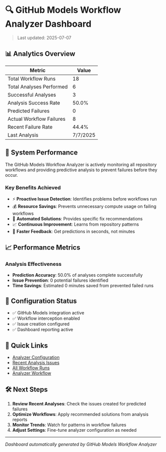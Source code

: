 # 🔍 GitHub Models Workflow Analyzer Dashboard

> Last updated: 2025-07-07

## 📊 Analytics Overview

| Metric | Value |
|--------|-------|
| Total Workflow Runs | 18 |
| Total Analyses Performed | 6 |
| Successful Analyses | 3 |
| Analysis Success Rate | 50.0% |
| Predicted Failures | 0 |
| Actual Workflow Failures | 8 |
| Recent Failure Rate | 44.4% |
| Last Analysis | 7/7/2025 |

## 🎯 System Performance

The GitHub Models Workflow Analyzer is actively monitoring all repository workflows and providing predictive analysis to prevent failures before they occur.

### Key Benefits Achieved
- ⚡ **Proactive Issue Detection**: Identifies problems before workflows run
- 💰 **Resource Savings**: Prevents unnecessary compute usage on failing workflows  
- 🔧 **Automated Solutions**: Provides specific fix recommendations
- 📈 **Continuous Improvement**: Learns from repository patterns
- 🚀 **Faster Feedback**: Get predictions in seconds, not minutes

## 📈 Performance Metrics


### Analysis Effectiveness
- **Prediction Accuracy**: 50.0% of analyses complete successfully
- **Issue Prevention**: 0 potential failures identified
- **Time Savings**: Estimated 0 minutes saved from prevented failed runs


## 🔧 Configuration Status

- ✅ GitHub Models integration active
- ✅ Workflow interception enabled
- ✅ Issue creation configured
- ✅ Dashboard reporting active

## 🔗 Quick Links
- [Analyzer Configuration](.github/analyzer-config/settings.json)
- [Recent Analysis Issues](../../issues?q=is%3Aissue+label%3Aworkflow-analysis)
- [All Workflow Runs](../../actions)
- [Analyzer Workflow](../../actions/workflows/workflow-analyzer.yml)

## 🛠️ Next Steps

1. **Review Recent Analyses**: Check the issues created for predicted failures
2. **Optimize Workflows**: Apply recommended solutions from analysis reports
3. **Monitor Trends**: Watch for patterns in workflow failures
4. **Adjust Settings**: Fine-tune analyzer configuration as needed

---
*Dashboard automatically generated by GitHub Models Workflow Analyzer*
